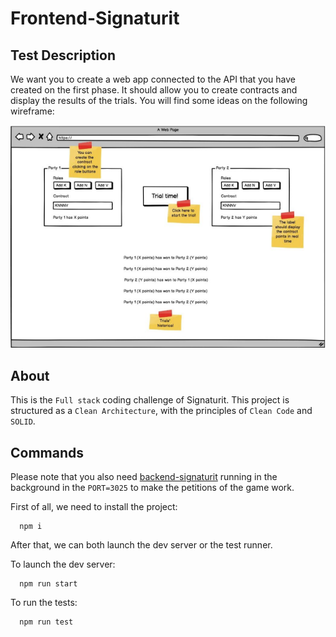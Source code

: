 # Frontend-Signaturit

## Test Description

We want you to create a web app connected to the API that you have created on the first phase. It
should allow you to create contracts and display the results of the trials. You will find some ideas on
the following wireframe:

![Wireframe](docs/wireframe.png)

## About

This is the `Full stack` coding challenge of Signaturit.
This project is structured as a `Clean Architecture`, with the principles of `Clean Code` and `SOLID`.

## Commands

Please note that you also need [backend-signaturit](https://github.com/rmyz/backend-signaturit) running in the background in the `PORT=3025` to make the petitions of the game work.

First of all, we need to install the project:

```
  npm i
```

After that, we can both launch the dev server or the test runner.

To launch the dev server:

```
  npm run start
```

To run the tests:

```
  npm run test
```
